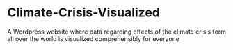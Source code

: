 # Climate-Crisis-Visualized
A Wordpress website where data regarding effects of the climate crisis form all over the world is visualized comprehensibly for everyone
